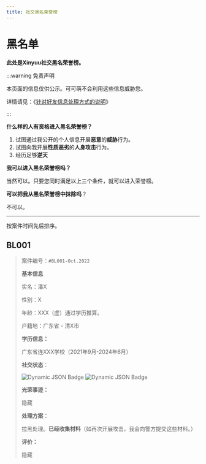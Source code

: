```yaml
---
title: 社交黑名荣誉榜
---
```


# 黑名单

**此处是Xinyuu社交黑名荣誉榜。**

:::warning 免责声明

本页面的信息仅供公示。可可萌不会利用这些信息威胁您。

详情请见：《[针对好友信息处理方式的说明](https://www.cocomoe.cn/blackboard/xinyuu/about-privacy/)》

:::

**什么样的人有资格进入黑名荣誉榜？**

1. 试图通过我公开的个人信息开展**恶意**的**威胁**行为。
2. 试图向我开展**性质恶劣**的**人身攻击**行为。
3. 经历足够**逆天**

**我可以进入黑名荣誉榜吗？**

当然可以。只要您同时满足以上三个条件，就可以进入荣誉榜。

**可以把我从黑名荣誉榜中抹除吗**？

不可以。

------

按案件时间先后排序。

## BL001

> 案件编号：`#BL001-Oct.2022`
>
> **基本信息**
>
> 实名：潘X
>
> 性别：X
>
> 年龄：XXX（虚）通过学历推算。
>
> 户籍地：广东省 - 清X市
>
> **学历信息：**
>
> 广东省连XXX学校（2021年9月-2024年6月）
>
> **社交状态**：
>
> ![Dynamic JSON Badge](https://img.shields.io/badge/dynamic/json?url=https%3A%2F%2Fapi.bilibili.com%2Fx%2Frelation%2Fstat%3Fvmid%3D1266732973%26jsonp%3Djsonp&query=%24.data.follower&logo=bilibili&label=following&color=%2300ccff)
>![Dynamic JSON Badge](https://img.shields.io/badge/dynamic/json?url=https%3A%2F%2Fapi.bilibili.com%2Fx%2Frelation%2Fstat%3Fvmid%3D1266732973%26jsonp%3Djsonp&query=%24.data.following&logo=bilibili&label=follower&color=%2300ccff)
> 
> 
>
> **光荣事迹：**
>
> 隐藏
>
> **处理方案：**
>
> 拉黑处理。**已经收集材料**（如再次开展攻击，我会向警方提交这些材料。）
>
> **评价：**
>
> 隐藏
